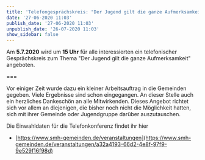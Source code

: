 ```yaml
---
title: 'Telefongesprächskreis: "Der Jugend gilt die ganze Aufmerksamkeit"'
date: '27-06-2020 11:03'
publish_date: '27-06-2020 11:03'
unpublish_date: '26-07-2020 11:03'
show_sidebar: false
---
```


Am **5.7.2020** wird um **15 Uhr** für alle interessierten ein telefonischer Gesprächskreis zum Thema "Der Jugend gilt die ganze Aufmerksamkeit" angeboten.

===

Vor einiger Zeit wurde dazu ein kleiner Arbeitsauftrag in die Gemeinden gegeben. Viele Ergebnisse sind schon eingegangen. An dieser Stelle auch ein herzliches Dankeschön an alle Mitwirkenden.
Dieses Angebot richtet sich vor allem an diejenigen, die bisher noch nicht die Möglichkeit hatten, sich mit ihrer Gemeinde oder Jugendgruppe darüber auszutauschen.

Die Einwahldaten für die Telefonkonferenz findet ihr hier
* [https://www.smh-gemeinden.de/veranstaltungen](https://www.smh-gemeinden.de/veranstaltungen/a32a4193-66d2-4e8f-97f9-9e529f16f98d)
